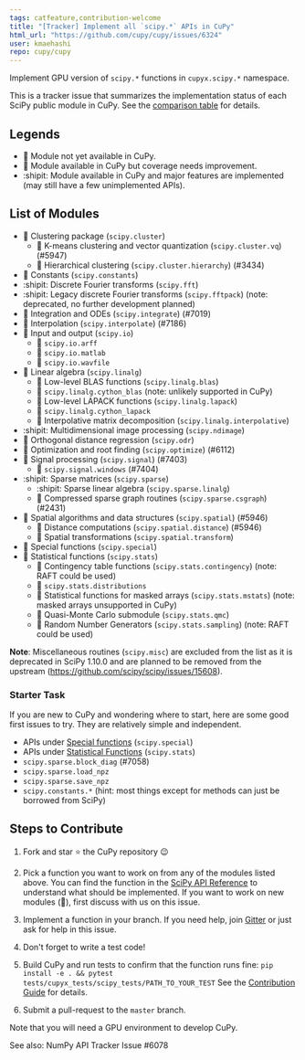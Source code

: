 ```yaml
---
tags: catfeature,contribution-welcome
title: "[Tracker] Implement all `scipy.*` APIs in CuPy"
html_url: "https://github.com/cupy/cupy/issues/6324"
user: kmaehashi
repo: cupy/cupy
---
```


Implement GPU version of `scipy.*` functions in `cupyx.scipy.*` namespace.

This is a tracker issue that summarizes the implementation status of each SciPy public module in CuPy. See the [comparison table](https://docs.cupy.dev/en/latest/reference/comparison.html#scipy-cupy-apis) for details.

## Legends

* 🥚 Module not yet available in CuPy.
* 🐥 Module available in CuPy but coverage needs improvement.
* :shipit: Module available in CuPy and major features are implemented (may still have a few unimplemented APIs).

## List of Modules

- 🥚 Clustering package (`scipy.cluster`)
    - 🥚 K-means clustering and vector quantization (`scipy.cluster.vq`) (#5947)
    - 🥚 Hierarchical clustering (`scipy.cluster.hierarchy`) (#3434)
- 🥚 Constants (`scipy.constants`)
- :shipit: Discrete Fourier transforms (`scipy.fft`)
- :shipit: Legacy discrete Fourier transforms (`scipy.fftpack`) (note: deprecated, no further development planned)
- 🥚 Integration and ODEs (`scipy.integrate`) (#7019)
- 🐥 Interpolation (`scipy.interpolate`) (#7186)
- 🥚 Input and output (`scipy.io`)
    - 🥚 `scipy.io.arff`
    - 🥚 `scipy.io.matlab`
    - 🥚 `scipy.io.wavfile`
- 🐥 Linear algebra (`scipy.linalg`)
    - 🥚 Low-level BLAS functions (`scipy.linalg.blas`)
    - 🥚 `scipy.linalg.cython_blas` (note: unlikely supported in CuPy)
    - 🥚 Low-level LAPACK functions (`scipy.linalg.lapack`)
    - 🥚 `scipy.linalg.cython_lapack`
    - 🥚 Interpolative matrix decomposition (`scipy.linalg.interpolative`)
- :shipit: Multidimensional image processing (`scipy.ndimage`)
- 🥚 Orthogonal distance regression (`scipy.odr`)
- 🥚 Optimization and root finding (`scipy.optimize`) (#6112)
- 🐥 Signal processing (`scipy.signal`) (#7403)
    - 🥚 `scipy.signal.windows` (#7404)
- :shipit: Sparse matrices (`scipy.sparse`)
    - :shipit: Sparse linear algebra (`scipy.sparse.linalg`)
    - 🐥 Compressed sparse graph routines (`scipy.sparse.csgraph`) (#2431)
- 🐥 Spatial algorithms and data structures (`scipy.spatial`) (#5946)
    - 🐥 Distance computations (`scipy.spatial.distance`) (#5946)
    - 🥚 Spatial transformations (`scipy.spatial.transform`)
- 🐥 Special functions (`scipy.special`)
- 🐥 Statistical functions (`scipy.stats`)
    - 🥚 Contingency table functions (`scipy.stats.contingency`) (note: RAFT could be used)
    - 🥚 `scipy.stats.distributions`
    - 🥚 Statistical functions for masked arrays (`scipy.stats.mstats`) (note: masked arrays unsupported in CuPy)
    - 🥚 Quasi-Monte Carlo submodule (`scipy.stats.qmc`)
    - 🥚 Random Number Generators (`scipy.stats.sampling`) (note: RAFT could be used)

**Note**: Miscellaneous routines (`scipy.misc`) are excluded from the list as it is deprecated in SciPy 1.10.0 and are planned to be removed from the upstream (https://github.com/scipy/scipy/issues/15608).

### Starter Task

If you are new to CuPy and wondering where to start, here are some good first issues to try. They are relatively simple and independent.

* APIs under [Special functions](https://docs.cupy.dev/en/latest/reference/comparison.html#special-functions) (`scipy.special`)
* APIs under [Statistical Functions](https://docs.cupy.dev/en/latest/reference/comparison.html#statistical-functions) (`scipy.stats`)
* `scipy.sparse.block_diag` (#7058)
* `scipy.sparse.load_npz`
* `scipy.sparse.save_npz`
* `scipy.constants.*` (hint: most things except for methods can just be borrowed from SciPy)

## Steps to Contribute

1. Fork and star :star: the CuPy repository :wink:

1. Pick a function you want to work on from any of the modules listed above. You can find the function in the [SciPy API Reference](https://scipy.github.io/devdocs/reference/index.html) to understand what should be implemented. If you want to work on new modules (🥚), first discuss with us on this issue.

1. Implement a function in your branch. If you need help, join [Gitter](https://gitter.im/cupy/community) or just ask for help in this issue.

1. Don't forget to write a test code!

1. Build CuPy and run tests to confirm that the function runs fine:
  `pip install -e . && pytest tests/cupyx_tests/scipy_tests/PATH_TO_YOUR_TEST`
   See the [Contribution Guide](https://docs.cupy.dev/en/latest/contribution.html#unit-testing) for details.

1. Submit a pull-request to the `master` branch.

Note that you will need a GPU environment to develop CuPy.

See also: NumPy API Tracker Issue #6078